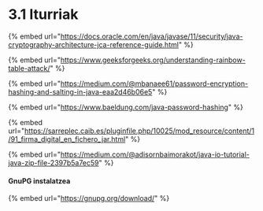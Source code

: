 # 3.1 Iturriak

{% embed url="https://docs.oracle.com/en/java/javase/11/security/java-cryptography-architecture-jca-reference-guide.html" %}

{% embed url="https://www.geeksforgeeks.org/understanding-rainbow-table-attack/" %}

{% embed url="https://medium.com/@mbanaee61/password-encryption-hashing-and-salting-in-java-eaa2d46b06e5" %}

{% embed url="https://www.baeldung.com/java-password-hashing" %}

{% embed url="https://sarreplec.caib.es/pluginfile.php/10025/mod_resource/content/1/91_firma_digital_en_fichero_jar.html" %}

{% embed url="https://medium.com/@adisornbaimorakot/java-io-tutorial-java-zip-file-2397b5a7ec59" %}

#### GnuPG instalatzea

{% embed url="https://gnupg.org/download/" %}
